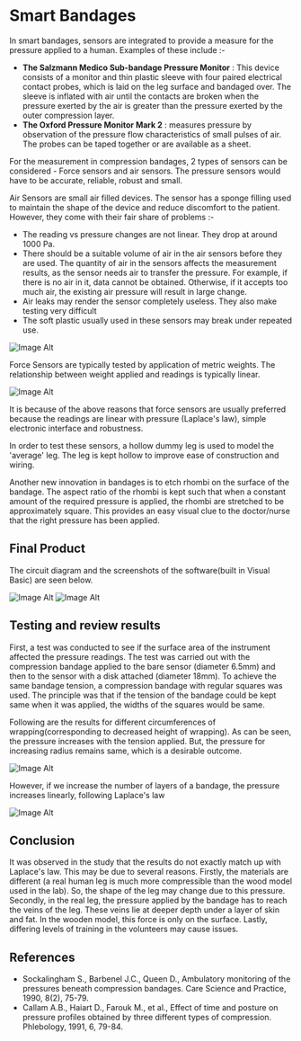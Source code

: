# Smart Bandages

In smart bandages, sensors are integrated to provide a measure for the pressure applied to a human. Examples of these include :-
- **The Salzmann Medico Sub-bandage Pressure Monitor** : This device consists of a monitor and thin plastic sleeve with four paired electrical contact probes, which is laid on the leg surface and bandaged over.  The sleeve is inflated with air until the contacts are broken when the pressure exerted by the air is greater than the pressure exerted by the outer compression layer.
- **The Oxford Pressure Monitor Mark 2** : measures pressure by observation of the pressure flow characteristics of small pulses of air. The probes can be taped together or are available as a sheet.

For the measurement in compression bandages, 2 types of sensors can be considered - Force sensors and air sensors. The pressure sensors would have to be accurate, reliable, robust and small.

Air Sensors are small air filled devices. The sensor has a sponge filling used to maintain the shape of the device and reduce discomfort to the patient. However, they come with their fair share of problems :-
- The reading vs pressure changes are not linear. They drop at around 1000 Pa.
- There should be a suitable volume of air in the air sensors before they are used. The quantity of air in the sensors affects the measurement results, as the sensor needs air to transfer the pressure. For example, if there is no air in it, data cannot be obtained. Otherwise, if it accepts too much air, the existing air pressure will result in large change.
- Air leaks may render the sensor completely useless. They also make testing very difficult
- The soft plastic usually used in these sensors may break under repeated use.

![Image Alt](http://i.imgur.com/dAoDUVu.png)

Force Sensors are typically tested by application of metric weights. The relationship between weight applied and readings is typically linear.

![Image Alt](http://i.imgur.com/eFrZWtV.png)

It is because of the above reasons that force sensors are usually preferred because the readings are linear with pressure (Laplace's law), simple electronic interface and robustness.

In order to test these sensors, a hollow dummy leg is used to model the 'average' leg. The leg is kept hollow to improve ease of construction and wiring.

Another new innovation in bandages is to etch rhombi on the surface of the bandage. The aspect ratio of the rhombi is kept such that when a constant amount of the required pressure is applied, the rhombi are stretched to be approximately square. This provides an easy visual clue to the doctor/nurse that the right pressure has been applied.

## Final Product

The circuit diagram and the screenshots of the software(built in Visual Basic) are seen below.

![Image Alt](http://i.imgur.com/RBlgb2U.png)
![Image Alt](http://i.imgur.com/ErraizQ.png)

## Testing and review results

First, a test was conducted to see if the surface area of the instrument affected the pressure readings. The test was carried out with the compression bandage applied to the bare sensor (diameter 6.5mm) and then to the sensor with a disk attached (diameter 18mm). To achieve the same bandage tension, a compression bandage with regular squares was used. The principle was that if the tension of the bandage could be kept same when it was applied, the widths of the squares would be same.

Following are the results for different circumferences of wrapping(corresponding to decreased height of wrapping). As can be seen, the pressure increases with the tension applied. But, the pressure for increasing radius remains same, which is a desirable outcome.

![Image Alt](http://i.imgur.com/NjnXw4m.png)

However, if we increase the number of layers of a bandage, the pressure increases linearly, following Laplace's law

![Image Alt](http://i.imgur.com/l371tAy.png)

## Conclusion

It was observed in the study that the results do not exactly match up with Laplace's law. This may be due to several reasons. Firstly, the materials are different (a real human leg is much more compressible than the wood model used in the lab). So, the shape of the leg may change due to this pressure. Secondly, in the real leg, the pressure applied by the bandage has to reach the veins of the leg. These veins lie at deeper depth under a layer of skin and fat. In the wooden model, this force is only on the surface. Lastly, differing levels of training  in the volunteers may cause issues.

## References

- Sockalingham S., Barbenel J.C., Queen D., Ambulatory monitoring of the pressures beneath compression bandages. Care Science and Practice, 1990, 8(2), 75-79.
- Callam A.B., Haiart D., Farouk M., et al., Effect of time and posture on pressure profiles obtained by three different types of compression. Phlebology, 1991, 6, 79-84.
